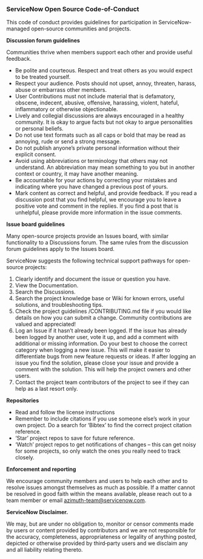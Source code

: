 ### ServiceNow Open Source Code-of-Conduct 

This code of conduct provides guidelines for participation in ServiceNow-managed open-source communities and projects. 

**Discussion forum guidelines**

Communities thrive when members support each other and provide useful feedback. 

- Be polite and courteous. Respect and treat others as you would expect to be treated yourself.
- Respect your audience. Posts should not upset, annoy, threaten, harass, abuse or embarrass other members.
- User Contributions must not include material that is defamatory, obscene, indecent, abusive, offensive, harassing, violent, hateful, inflammatory or otherwise objectionable.
- Lively and collegial discussions are always encouraged in a healthy community. It is okay to argue facts but not okay to argue personalities or personal beliefs.
- Do not use text formats such as all caps or bold that may be read as annoying, rude or send a strong message.
- Do not publish anyone’s private personal information without their explicit consent.
- Avoid using abbreviations or terminology that others may not understand. An abbreviation may mean something to you but in another context or country, it may have another meaning.
- Be accountable for your actions by correcting your mistakes and indicating where you have changed a previous post of yours.
- Mark content as correct and helpful, and provide feedback. If you read a discussion post that you find helpful, we encourage you to leave a positive vote and comment in the replies. If you find a post that is unhelpful, please provide more information in the issue comments.

**Issue board guidelines**

Many open-source projects provide an Issues board, with similar functionality to a Discussions forum. The same rules from the discussion forum guidelines apply to the Issues board. 

ServiceNow suggests the following technical support pathways for open-source projects:

1. Clearly identify and document the issue or question you have. 
2. View the Documentation.
3. Search the Discussions. 
4. Search the project knowledge base or Wiki for known errors, useful solutions, and troubleshooting tips. 
5. Check the project guidelines /CONTRIBUTING.md file if you would like details on how you can submit a change. Community contributions are valued and appreciated!
6. Log an Issue if it hasn’t already been logged. If the issue has already been logged by another user, vote it up, and add a comment with additional or missing information. Do your best to choose the correct category when logging a new issue. This will make it easier to differentiate bugs from new feature requests or ideas. If after logging an issue you find the solution, please close your issue and provide a comment with the solution. This will help the project owners and other users.
7. Contact the project team contributors of the project to see if they can help as a last resort only. 

**Repositories**

- Read and follow the license instructions
- Remember to include citations if you use someone else’s work in your own project. Do a search for ‘Bibtex’ to find the correct project citation reference. 
- ‘Star’ project repos to save for future reference.
- ‘Watch’ project repos to get notifications of changes – this can get noisy for some projects, so only watch the ones you really need to track closely. 

**Enforcement and reporting** 

We encourage community members and users to help each other and to resolve issues amongst themselves as much as possible. If a matter cannot be resolved in good faith within the means available, please reach out to a team member or email azimuth-team@servicenow.com.

**ServiceNow Disclaimer.**

We may, but are under no obligation to, monitor or censor comments made by users or content provided by contributors and we are not responsible for the accuracy, completeness, appropriateness or legality of anything posted, depicted or otherwise provided by third‑party users and we disclaim any and all liability relating thereto.
